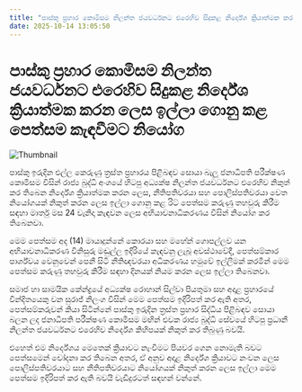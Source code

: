 ```yaml
---
title: "පාස්කු ප්‍රහාර කොමිසම නිලන්ත ජයවර්ධනට එරෙහිව සිදුකළ නිර්දේශ ක්‍රියාත්මක කරන ලෙස ඉල්ලා ගොනු කළ පෙත්සම කැඳවීමට නියෝග"
date: 2025-10-14 13:05:50
---
```


# පාස්කු ප්‍රහාර කොමිසම නිලන්ත ජයවර්ධනට එරෙහිව සිදුකළ නිර්දේශ ක්‍රියාත්මක කරන ලෙස ඉල්ලා ගොනු කළ පෙත්සම කැඳවීමට නියෝග

![Thumbnail](https://helakuru.sgp1.cdn.digitaloceanspaces.com/esana/images/lib/nilantha-jayawardhana.jpg)

පාස්කු ඉරුදින එල්ල කෙරුණු ත්‍රස්ත ප්‍රහාරය පිළිබඳව සොයා බැලූ ජනාධිපති පරීක්ෂණ කොමිසම විසින් රාජ්‍ය බුද්ධි අංශයේ හිටපු අධ්‍යක්ෂ නිලන්ත ජයවර්ධනට එරෙහිව නිකුත් කර තිබෙන නිර්දේශ ක්‍රියාත්මක කරන ලෙස, නීතිපතිවරයා සහ පොලිස්පතිවරයා වෙත නියෝගයක් නිකුත් කරන ලෙස ඉල්ලා ගොනු කළ රිට් පෙත්සම කරුණු තහවුරු කිරීම සඳහා මාර්තු මස 24 වැනිදා කැඳවන ලෙස අභියාචනාධිකරණය විසින් නියෝග කර තිබෙනවා.

මෙම පෙත්සම අද (14) මායාදුන්නේ කොරයා සහ මහේන් ගොපල්ලව යන අභියාචනාධිකරණ විනිසුරු මඬුල්ල ඉදිරියේ කැඳවනු ලැබූ අවස්ථාවේදී, පෙත්සම්කාර පාර්ශ්වය වෙනුවෙන් පෙනී සිටි නීතිඥවරයා අධිකරණය හමුවේ ඉල්ලීමක් කරමින් මෙම පෙත්සම කරුණු තහවුරු කිරීම සඳහා දිනයක් නියම කරන ලෙස ඉල්ලා තිබෙනවා.

සමාජ හා සාමයික කේන්ද්‍රයේ අධ්‍යක්ෂ රොහාන් සිල්වා පියතුමා සහ අදාළ ප්‍රහාරයේ වින්දිතයෙකු වන සුරාජ් නිලංග විසින් මෙම පෙත්සම ඉදිරිපත් කර ඇති අතර, පෙත්සම්කරුවන් කියා සිටින්නේ පාස්කු ඉරුදින ත්‍රස්ත ප්‍රහාර සිද්ධිය පිළිබඳව සොයා බලන ලද ජනාධිපති පරීක්ෂණ කොමිසම මඟින් එවක රාජ්‍ය බුද්ධි සේවයේ හිටපු ප්‍රධානී නිලන්ත ජයවර්ධනට එරෙහිව නිර්දේශ කිහිපයක් නිකුත් කර තිබුණු බවයි.

එහෙත් එම නිර්දේශය මෙතෙක් ක්‍රියාවට නැංවීමට පියවර ගෙන නොමැති බවට පෙත්සමෙන් චෝදනා කර තිබෙන අතර, ඒ අනුව අදාළ නිර්දේශ ක්‍රියාවට නංවන ලෙස පොලිස්පතිවරයාට සහ නීතිපතිවරයාට නියෝගයක් නිකුත් කරන ලෙස ඉල්ලා මෙම පෙත්සම ඉදිරිපත් කර ඇති බවයි වැඩිදුරටත් සඳහන් වන්නේ.

